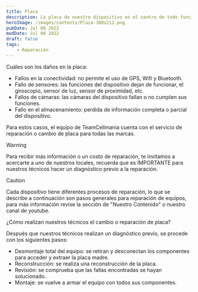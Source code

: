 ```yaml
---
title: Placa 
description: La placa de nuestro dispositivo es el centro de todo funcionamiento, el cerebro de nuestro equipo, el cual es susceptible a daños a pesar de estar en el centro de nuestro móvil.
heroImage: /images/contents/Placa-300x212.png
pubDate: Jul 08 2022
modDate: Jul 08 2022
draft: false
tags: 
    - Reparación
---
```


Cuáles son los daños en la placa:

- Fallos en la conectividad: no permite el uso de GPS, Wifi y Bluetooth.
- Fallo de sensores: las funciones del dispositivo dejan de funcionar, el giroscopio, sensor de luz, sensor de proximidad, etc.
- Fallos de cámaras: las cámaras del dispositivo fallan o no cumplen sus funciones.
- Fallo en el almacenamiento: perdida de información completa o parcial del dispositivo.

Para estos casos, el equipo de TeamCellmania cuenta con el servicio de reparación o cambio de placa para todas las marcas.

> [!WARNING]
> Para recibir más información o un costo de reparación, te invitamos a acercarte a uno de nuestros locales, recuerda que es IMPORTANTE para nuestros técnicos hacer un diagnóstico previo a la reparación.

> [!CAUTION]
> Cada dispositivo tiene diferentes procesos de reparación, lo que se describe a continuación son pasos generales para reparación de equipos, para más información revise la sección de \"Nuestro Contenido\" o nuestro canal de youtube.

¿Cómo realizan nuestros técnicos el cambio o reparación de placa?

Después que nuestros técnicos realizan un diagnóstico previo, se procede con los siguientes pasos:

- Desmontaje total del equipo: se retiran y desconectan los componentes para acceder y extraer la placa madre.
- Reconstrucción: se realiza una reconstrucción de la placa.
- Revisión: se comprueba que las fallas encontradas se hayan solucionado.
- Montaje: se vuelve a armar el equipo con todos sus componentes.
